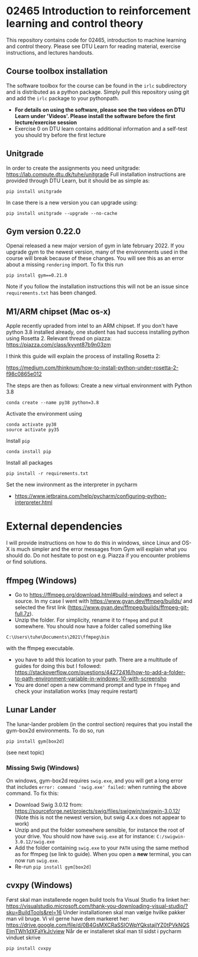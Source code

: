 # 02465 Introduction to reinforcement learning and control theory
This repository contains code for 02465, introduction to machine learning and control theory. Please see DTU Learn for reading material, exercise instructions, and lectures handouts. 

## Course toolbox installation
The software toolbox for the course can be found in the `irlc` subdirectory and is distributed as a python package. Simply pull this repository using git and add the `irlc` package to your pythonpath.

 - **For details on using the software, please see the two videos on DTU Learn under 'Videos'. Please install the software before the first lecture/exercise session**
 - Exercise 0 on DTU learn contains additional information and a self-test you should try before the first lecture

## Unitgrade
In order to create the assignments you need unitgrade: https://lab.compute.dtu.dk/tuhe/unitgrade
Full installation instructions are provided through DTU Learn, but it should be as simple as:
```
pip install unitgrade   
```
In case there is a new version you can upgrade using:
```
pip install unitgrade --upgrade --no-cache
```

## Gym version 0.22.0
Openai released a new major version of gym in late february 2022. If you upgrade gym to the newest version, many of the environments used in the course will break because of these changes. You will see this as an error about a missing ```rendering``` import. To fix this run
```
pip install gym==0.21.0
```
Note if you follow the installation instructions this will not be an issue since ```requirements.txt``` has been changed. 

## M1/ARM chipset (Mac os-x)
Apple recently upraded from intel to an ARM chipset. If you don't have python 3.8 installed already, one student has had success installing python using Rosetta 2. 
Relevant thread on piazza: https://piazza.com/class/kyynt87b9n03zm

I think this guide will explain the process of installing Rosetta 2:

https://medium.com/thinknum/how-to-install-python-under-rosetta-2-f98c0865e012

The steps are then as follows: Create a new virtual environment with Python 3.8 
```
conda create --name py38 python=3.8
```
Activate the environment using 
```
conda activate py38
source activate py35
```
Install `pip`
``` 
conda install pip
```
Install all packages
```
pip install -r requirements.txt
```
Set the new invironment as the interpreter in pycharm
 - https://www.jetbrains.com/help/pycharm/configuring-python-interpreter.html

# External dependencies
I will provide instructions on how to do this in windows, since Linux and OS-X is much simpler and the error messages from Gym will explain what you should do. Do not hesitate to post on e.g. Piazza if you encounter problems or find solutions. 

## ffmpeg (Windows)
- Go to https://ffmpeg.org/download.html#build-windows and select a source. In my case I went with  https://www.gyan.dev/ffmpeg/builds/ and selected the first link (https://www.gyan.dev/ffmpeg/builds/ffmpeg-git-full.7z).
- Unzip the folder. For simplicity, rename it to `ffmpeg` and put it somewhere. You should now have a folder called something like
```
C:\Users\tuhe\Documents\2021\ffmpeg\bin
```
with the ffmpeg executable. 
- you have to add this location to your path. There are a multitude of guides for doing this but I followed: https://stackoverflow.com/questions/44272416/how-to-add-a-folder-to-path-environment-variable-in-windows-10-with-screensho
- You are done! open a new command prompt and type in `ffmpeg` and check your installation works (may require restart)

## Lunar Lander
The lunar-lander problem (in the control section) requires that you install the gym-box2d environments. To do so, run
```
pip install gym[box2d]
```
(see next topic)
### Missing Swig (Windows)
On windows, gym-box2d requires `swig.exe`, and you will get a long error that includes `error: command 'swig.exe' failed:` when running the above command. To fix this:
 - Download Swig 3.0.12 from: https://sourceforge.net/projects/swig/files/swigwin/swigwin-3.0.12/ (Note this is not the newest version, but swig 4.x.x does not appear to work)
 - Unzip and put the folder somewhere sensible, for instance the root of your drive. You should now have `swig.exe` at for instance:  `C:/swigwin-3.0.12/swig.exe`
 - Add the folder containing `swig.exe` to your `PATH` using the same method as for ffmpeg (se link to guide). When you open a **new** terminal, you can now run `swig.exe`. 
 - Re-run `pip install gym[box2d]` 


## cvxpy (Windows)
Først skal man installerede nogen build tools fra Visual Studio fra linket her: https://visualstudio.microsoft.com/thank-you-downloading-visual-studio/?sku=BuildTools&rel=16
Under installationen skal man vælge hvilke pakker man vil bruge. Vi vil gerne have dem markeret her:
https://drive.google.com/file/d/0B4GsMXCRaSSIOWpYQkstajlYZ0tPVkNQSElmTWh1dXFaYkJr/view
Når de er installeret skal man til sidst i pycharm vinduet skrive
```
pip install cvxpy 
```


